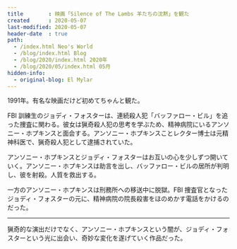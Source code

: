 ```yaml
---
title        : 映画「Silence of The Lambs 羊たちの沈黙」を観た
created      : 2020-05-07
last-modified: 2020-05-07
header-date  : true
path:
  - /index.html Neo's World
  - /blog/index.html Blog
  - /blog/2020/index.html 2020年
  - /blog/2020/05/index.html 05月
hidden-info:
  - original-blog: El Mylar
---
```


1991年。有名な映画だけど初めてちゃんと観た。

FBI 訓練生のジョディ・フォスターは、連続殺人犯「バッファロー・ビル」を追った捜査に関わる。彼女は猟奇殺人犯の思考を学ぶため、精神病院にいるアンソニー・ホプキンスと面会する。アンソニー・ホプキンスことレクター博士は元精神科医で、猟奇殺人犯として逮捕されていた。

アンソニー・ホプキンスとジョディ・フォスターはお互いの心を少しずつ開いていく。アンソニー・ホプキンスは助言を出し、バッファロー・ビルの居所が判明し、彼を射殺。人質を救出する。

一方のアンソニー・ホプキンスは刑務所への移送中に脱獄。FBI 捜査官となったジョディ・フォスターの元に、精神病院の院長殺害をほのめかす電話をかけるのだった。

---

猟奇的な演出だけでなく、アンソニー・ホプキンスという闇が、ジョディ・フォスターという光に出会い、奇妙な変化を遂げていく作品だった。
